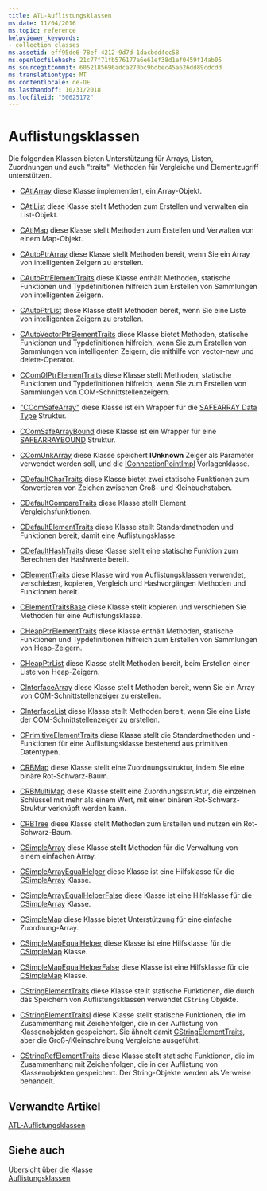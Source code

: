 ```yaml
---
title: ATL-Auflistungsklassen
ms.date: 11/04/2016
ms.topic: reference
helpviewer_keywords:
- collection classes
ms.assetid: eff95de6-78ef-4212-9d7d-1dacbdd4cc58
ms.openlocfilehash: 21c77f71fb576177a6e61ef38d1ef0459f14ab05
ms.sourcegitcommit: 6052185696adca270bc9bdbec45a626dd89cdcdd
ms.translationtype: MT
ms.contentlocale: de-DE
ms.lasthandoff: 10/31/2018
ms.locfileid: "50625172"
---
```

# <a name="collection-classes"></a>Auflistungsklassen

Die folgenden Klassen bieten Unterstützung für Arrays, Listen, Zuordnungen und auch "traits"-Methoden für Vergleiche und Elementzugriff unterstützen.

- [CAtlArray](../atl/reference/catlarray-class.md) diese Klasse implementiert, ein Array-Objekt.

- [CAtlList](../atl/reference/catllist-class.md) diese Klasse stellt Methoden zum Erstellen und verwalten ein List-Objekt.

- [CAtlMap](../atl/reference/catlmap-class.md) diese Klasse stellt Methoden zum Erstellen und Verwalten von einem Map-Objekt.

- [CAutoPtrArray](../atl/reference/cautoptrarray-class.md) diese Klasse stellt Methoden bereit, wenn Sie ein Array von intelligenten Zeigern zu erstellen.

- [CAutoPtrElementTraits](../atl/reference/cautoptrelementtraits-class.md) diese Klasse enthält Methoden, statische Funktionen und Typdefinitionen hilfreich zum Erstellen von Sammlungen von intelligenten Zeigern.

- [CAutoPtrList](../atl/reference/cautoptrlist-class.md) diese Klasse stellt Methoden bereit, wenn Sie eine Liste von intelligenten Zeigern zu erstellen.

- [CAutoVectorPtrElementTraits](../atl/reference/cautovectorptrelementtraits-class.md) diese Klasse bietet Methoden, statische Funktionen und Typdefinitionen hilfreich, wenn Sie zum Erstellen von Sammlungen von intelligenten Zeigern, die mithilfe von vector-new und delete-Operator.

- [CComQIPtrElementTraits](../atl/reference/ccomqiptrelementtraits-class.md) diese Klasse stellt Methoden, statische Funktionen und Typdefinitionen hilfreich, wenn Sie zum Erstellen von Sammlungen von COM-Schnittstellenzeigern.

- ["CComSafeArray"](../atl/reference/ccomsafearray-class.md) diese Klasse ist ein Wrapper für die [SAFEARRAY Data Type](/previous-versions/windows/desktop/api/oaidl/ns-oaidl-tagsafearray) Struktur.

- [CComSafeArrayBound](../atl/reference/ccomsafearraybound-class.md) diese Klasse ist ein Wrapper für eine [SAFEARRAYBOUND](/previous-versions/windows/desktop/api/oaidl/ns-oaidl-tagsafearraybound) Struktur.

- [CComUnkArray](../atl/reference/ccomunkarray-class.md) diese Klasse speichert **IUnknown** Zeiger als Parameter verwendet werden soll, und die [IConnectionPointImpl](../atl/reference/iconnectionpointimpl-class.md) Vorlagenklasse.

- [CDefaultCharTraits](../atl/reference/cdefaultchartraits-class.md) diese Klasse bietet zwei statische Funktionen zum Konvertieren von Zeichen zwischen Groß- und Kleinbuchstaben.

- [CDefaultCompareTraits](../atl/reference/cdefaultcomparetraits-class.md) diese Klasse stellt Element Vergleichsfunktionen.

- [CDefaultElementTraits](../atl/reference/cdefaultelementtraits-class.md) diese Klasse stellt Standardmethoden und Funktionen bereit, damit eine Auflistungsklasse.

- [CDefaultHashTraits](../atl/reference/cdefaulthashtraits-class.md) diese Klasse stellt eine statische Funktion zum Berechnen der Hashwerte bereit.

- [CElementTraits](../atl/reference/celementtraits-class.md) diese Klasse wird von Auflistungsklassen verwendet, verschieben, kopieren, Vergleich und Hashvorgängen Methoden und Funktionen bereit.

- [CElementTraitsBase](../atl/reference/celementtraitsbase-class.md) diese Klasse stellt kopieren und verschieben Sie Methoden für eine Auflistungsklasse.

- [CHeapPtrElementTraits](../atl/reference/cheapptrelementtraits-class.md) diese Klasse enthält Methoden, statische Funktionen und Typdefinitionen hilfreich zum Erstellen von Sammlungen von Heap-Zeigern.

- [CHeapPtrList](../atl/reference/cheapptrlist-class.md) diese Klasse stellt Methoden bereit, beim Erstellen einer Liste von Heap-Zeigern.

- [CInterfaceArray](../atl/reference/cinterfacearray-class.md) diese Klasse stellt Methoden bereit, wenn Sie ein Array von COM-Schnittstellenzeiger zu erstellen.

- [CInterfaceList](../atl/reference/cinterfacelist-class.md) diese Klasse stellt Methoden bereit, wenn Sie eine Liste der COM-Schnittstellenzeiger zu erstellen.

- [CPrimitiveElementTraits](../atl/reference/cprimitiveelementtraits-class.md) diese Klasse stellt die Standardmethoden und -Funktionen für eine Auflistungsklasse bestehend aus primitiven Datentypen.

- [CRBMap](../atl/reference/crbmap-class.md) diese Klasse stellt eine Zuordnungsstruktur, indem Sie eine binäre Rot-Schwarz-Baum.

- [CRBMultiMap](../atl/reference/crbmultimap-class.md) diese Klasse stellt eine Zuordnungsstruktur, die einzelnen Schlüssel mit mehr als einem Wert, mit einer binären Rot-Schwarz-Struktur verknüpft werden kann.

- [CRBTree](../atl/reference/crbtree-class.md) diese Klasse stellt Methoden zum Erstellen und nutzen ein Rot-Schwarz-Baum.

- [CSimpleArray](../atl/reference/csimplearray-class.md) diese Klasse stellt Methoden für die Verwaltung von einem einfachen Array.

- [CSimpleArrayEqualHelper](../atl/reference/csimplearrayequalhelper-class.md) diese Klasse ist eine Hilfsklasse für die [CSimpleArray](../atl/reference/csimplearray-class.md) Klasse.

- [CSimpleArrayEqualHelperFalse](../atl/reference/csimplearrayequalhelperfalse-class.md) diese Klasse ist eine Hilfsklasse für die [CSimpleArray](../atl/reference/csimplearray-class.md) Klasse.

- [CSimpleMap](../atl/reference/csimplemap-class.md) diese Klasse bietet Unterstützung für eine einfache Zuordnung-Array.

- [CSimpleMapEqualHelper](../atl/reference/csimplemapequalhelper-class.md) diese Klasse ist eine Hilfsklasse für die [CSimpleMap](../atl/reference/csimplemap-class.md) Klasse.

- [CSimpleMapEqualHelperFalse](../atl/reference/csimplemapequalhelperfalse-class.md) diese Klasse ist eine Hilfsklasse für die [CSimpleMap](../atl/reference/csimplemap-class.md) Klasse.

- [CStringElementTraits](../atl/reference/cstringelementtraits-class.md) diese Klasse stellt statische Funktionen, die durch das Speichern von Auflistungsklassen verwendet `CString` Objekte.

- [CStringElementTraitsI](../atl/reference/cstringelementtraitsi-class.md) diese Klasse stellt statische Funktionen, die im Zusammenhang mit Zeichenfolgen, die in der Auflistung von Klassenobjekten gespeichert. Sie ähnelt damit [CStringElementTraits](../atl/reference/cstringelementtraits-class.md), aber die Groß-/Kleinschreibung Vergleiche ausgeführt.

- [CStringRefElementTraits](../atl/reference/cstringrefelementtraits-class.md) diese Klasse stellt statische Funktionen, die im Zusammenhang mit Zeichenfolgen, die in der Auflistung von Klassenobjekten gespeichert. Der String-Objekte werden als Verweise behandelt.

## <a name="related-articles"></a>Verwandte Artikel

[ATL-Auflistungsklassen](../atl/atl-collection-classes.md)

## <a name="see-also"></a>Siehe auch

[Übersicht über die Klasse](../atl/atl-class-overview.md)<br/>
[Auflistungsklassen](../atl/atl-collection-classes.md)

